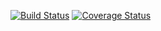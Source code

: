 [![Build Status](https://img.shields.io/endpoint.svg?url=https%3A%2F%2Factions-badge.atrox.dev%2Fatrox%2Fsync-dotenv%2Fbadge&style=flat)](https://actions-badge.atrox.dev/atrox/sync-dotenv/goto) [![Coverage Status](https://coveralls.io/repos/github/Froggy-G/TaskManager/badge.svg?branch=HEAD)](https://coveralls.io/github/Froggy-G/TaskManager?branch=HEAD)